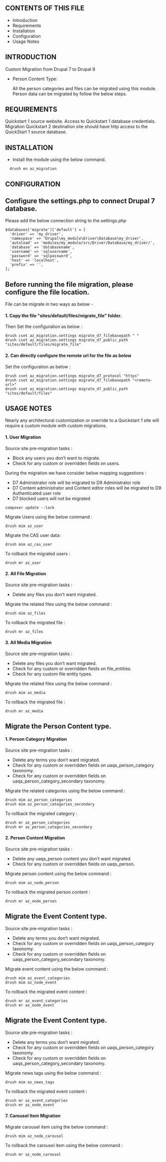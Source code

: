 CONTENTS OF THIS FILE
---------------------

 * Introduction
 * Requirements
 * Installation
 * Configuration
 * Usage Notes


INTRODUCTION
------------

Custom Migration from Drupal 7 to Drupal 9

  * Person Content Type:

    All the person categories and files can be migrated using this module.
    Person data can be migrated by follow the below steps.

REQUIREMENTS
------------

Quickstart 1 source website.
Access to Quickstart 1 database credentials.
Migration Quickstart 2 destination site should have http access to the
QuickStart 1 source database.


INSTALLATION
------------

  * Install the module using the below command.

  ```
    drush en az_migration
  ```


CONFIGURATION
-------------

  ## Configure the settings.php to connect Drupal 7 database.

  Please add the below connection string to the settings.php

  ```
  $databases['migrate']['default'] = [
    'driver' => 'my_driver',
    'namespace' => 'Drupal\my_module\Driver\Database\my_driver',
    'autoload' => 'modules/my_module/src/Driver/Database/my_driver/',
    'database' => 'databasename',
    'username' => 'sqlusername',
    'password' => 'sqlpassword',
    'host' => 'localhost',
    'prefix' => '',
  ];
  ```

  ## Before running the file migration, please configure the file location.

  File can be migrate in two ways as below -

  #### 1. Copy the file  "sites/default/files/migrate_file" folder.

  Then Set the configuration as below :

  ```
  drush cset az_migration.settings migrate_d7_filebasepath " "
  drush cset az_migration.settings migrate_d7_public_path "sites/default/files/migrate_file"
  ```

  #### 2. Can directly configure the remote url for the file as below

  Set the configuration as below :

  ```
  drush cset az_migration.settings migrate_d7_protocol "https"
  drush cset az_migration.settings migrate_d7_filebasepath "<remote-url>"
  drush cset az_migration.settings migrate_d7_public_path "sites/default/files"
  ```


USAGE NOTES
-----------

Nearly any architectural customization or override to a Quickstart 1 site will require a custom module with custom migrations.

#### 1. User Migration

Source site pre-migration tasks :

* Block any users you don’t want to migrate.
* Check for any custom or overridden fields on users.

During the migration we have consider below mapping suggestions :

* D7 Administrator role will be migrated to D9 Administrator role
* D7 Content administrator and Content editor roles will be migrated to D9 Authenticated user role
* D7 blocked users will not be migrated

```
composer update --lock
```

Migrate Users using the below command :
```
drush mim az_user
```

Migrate the CAS user data:
```
drush mim az_cas_user
```

To rollback the migrated users :
```
drush mr az_user
```

#### 2. All File Migration

Source site pre-migration tasks :

* Delete any files you don’t want migrated.


Migrate the related files using the below command :
```
drush mim az_files
```

To rollback the migrated file :
```
drush mr az_files
```

#### 3. All Media Migration

Source site pre-migration tasks :

* Delete any files you don’t want migrated.
* Check for any custom or overridden fields on file_entities.
* Check for any custom file entity types.

Migrate the related files using the below command :
```
drush mim az_media
```

To rollback the migrated file :
```
drush mr az_media
```

## Migrate the Person Content type.

#### 1. Person Category Migration

Source site pre-migration tasks :

* Delete any terms you don’t want migrated.
* Check for any custom or overridden fields on uaqs_person_category taxonomy.
* Check for any custom or overridden fields on uaqs_person_category_secondary taxonomy.

Migrate the related categories using the below command :
```
drush mim az_person_categories
drush mim az_person_categories_secondary
```

To rollback the migrated category :
```
drush mr az_person_categories
drush mr az_person_categories_secondary
```

#### 2. Person Content Migration

Source site pre-migration tasks :

* Delete any uaqs_person content you don’t want migrated.
* Check for any custom or overridden fields on uaqs_person.

Migrate person content using the below command :
```
drush mim az_node_person
```

To rollback the migrated person content :
```
drush mr az_node_person
```

## Migrate the Event Content type.

Source site pre-migration tasks :

* Delete any terms you don’t want migrated.
* Check for any custom or overridden fields on uaqs_person_category taxonomy.
* Check for any custom or overridden fields on uaqs_person_category_secondary taxonomy.

Migrate event content using the below command :
```
drush mim az_event_categories
drush mim az_node_event
```

To rollback the migrated event content :
```
drush mr az_event_categories
drush mr az_node_event
```


## Migrate the Event Content type.

Source site pre-migration tasks :

* Delete any terms you don’t want migrated.
* Check for any custom or overridden fields on uaqs_person_category taxonomy.
* Check for any custom or overridden fields on uaqs_person_category_secondary taxonomy.

Migrate news tags using the below command :
```
drush mim az_news_tags
```

To rollback the migrated event content :
```
drush mr az_event_categories
drush mr az_node_event
```

#### 7. Carousel Item Migration

Migrate carousel item using the below command :
```
drush mim az_node_carousel
```

To rollback the  carousel item using the below command :
```
drush mr az_node_carousel
```
